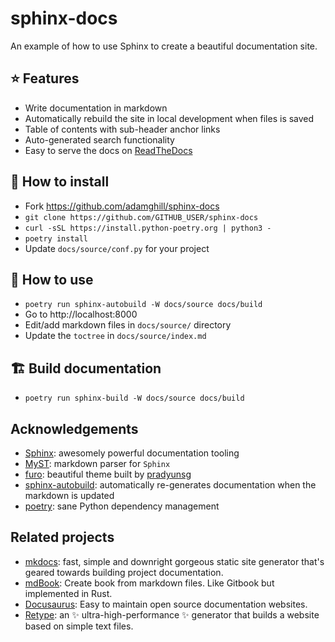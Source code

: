 # sphinx-docs

An example of how to use Sphinx to create a beautiful documentation site.

## ⭐ Features

- Write documentation in markdown
- Automatically rebuild the site in local development when files is saved
- Table of contents with sub-header anchor links
- Auto-generated search functionality
- Easy to serve the docs on [ReadTheDocs](https://readthedocs.org)

## 🔧 How to install
- Fork https://github.com/adamghill/sphinx-docs
- `git clone https://github.com/GITHUB_USER/sphinx-docs`
- `curl -sSL https://install.python-poetry.org | python3 -`
- `poetry install`
- Update `docs/source/conf.py` for your project

## 👟 How to use
- `poetry run sphinx-autobuild -W docs/source docs/build`
- Go to http://localhost:8000
- Edit/add markdown files in `docs/source/` directory
- Update the `toctree` in `docs/source/index.md`

## 🏗️ Build documentation
- `poetry run sphinx-build -W docs/source docs/build`

## Acknowledgements

- [Sphinx](https://www.sphinx-doc.org/): awesomely powerful documentation tooling
- [MyST](https://myst-parser.readthedocs.io/): markdown parser for `Sphinx`
- [furo](https://pradyunsg.me/furo/): beautiful theme built by [pradyunsg](https://github.com/pradyunsg/)
- [sphinx-autobuild](https://github.com/executablebooks/sphinx-autobuild): automatically re-generates documentation when the markdown is updated
- [poetry](https://python-poetry.org/): sane Python dependency management

## Related projects

- [mkdocs](https://www.mkdocs.org/): fast, simple and downright gorgeous static site generator that's geared towards building project documentation.
- [mdBook](https://github.com/rust-lang/mdBook): Create book from markdown files. Like Gitbook but implemented in Rust.
- [Docusaurus](https://docusaurus.io/): Easy to maintain open source documentation websites.
- [Retype](https://retype.com/): an ✨ ultra-high-performance ✨ generator that builds a website based on simple text files.
